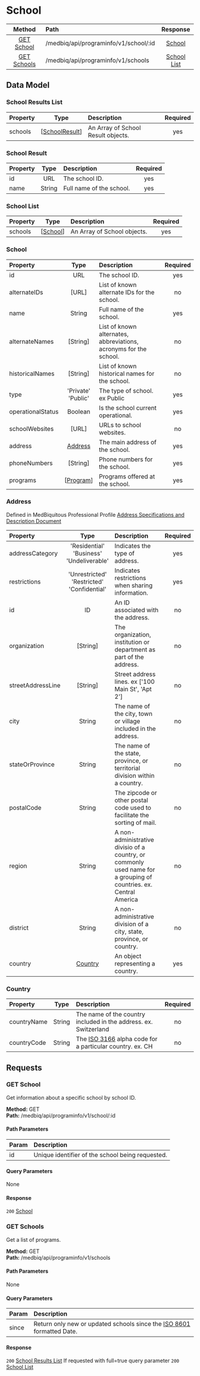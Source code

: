# School
|     Method                      |       Path                                  |         Response                    |
|    :------:                     |       :--                                   |       :----------:                  |
|  [GET School](#get-school)      |    /medbiq/api/programinfo/v1/school/:id    |      [School](#school-1)            |  
|  [GET Schools](#get-schools)    |      /medbiq/api/programinfo/v1/schools     |    [School List](#school-list)      |  


## Data Model

### School Results List
|   Property  |        Type                         |        Description                  | Required |
|   :------   |        :--:                         |        :----------                  |  :--:    |
|   schools   | \[[SchoolResult](#schoolresult)\]   |  An Array of School Result objects. |   yes    |


### School Result
|   Property  |  Type     |        Description              | Required |
|   :------   |  :--:     |        :----------              |  :--:    |
|      id     |   URL     |         The school ID.          |   yes    |
|     name    |  String   |     Full name of the school.    |   yes    |
 
 
### School List
|   Property  |        Type                 |        Description           | Required |
|   :------   |        :--:                 |        :----------           |  :--:    |
|   schools   | \[[School](#school-1)\]     |  An Array of School objects. |   yes    |
  
  
### School
|    Property     |        Type         |                            Description                            | Required |
|    :------      |        :--:         |                            :----------                            |   :--:   |
|       id        |         URL         |                          The school ID.                           |   yes    |
|  alternateIDs   |        [URL]        |          List of known alternate IDs for the school.              |    no    |
|      name       |       String        |                     Full name of the school.                      |   yes    |
| alternateNames  |      [String]       |  List of known alternates, abbreviations, acronyms for the school.|    no    |
| historicalNames |      [String]       |         List of known historical names for the school.            |    no    |
|       type      |'Private'<br>'Public'|                 The type of school. ex Public                     |   yes    |
| operationalStatus |     Boolean       |                Is the school current operational.                 |   yes    |
|  schoolWebsites |       [URL]         |                      URLs to school websites.                     |    no    |
|     address     | [Address](#address) |                 The main address of the school.                   |   yes    |
|   phoneNumbers  |       [String]      |                    Phone numbers for the school.                  |   yes    |
|     programs    | \[[Program](https://github.com/medbiq/medbiq/blob/master/api/programinfo/v1/program/program.md#program-1)\]| Programs offered at the school. | yes | 


### Address
Defined in MedBiquitous Professional Profile [Address Specifications and Description Document](https://www.medbiq.org/working_groups/professional_profile/AddressSpecification.pdf)  
  
|   Property      |        Type         |                           Description                             | Required |
|   :------       |        :--:         |                           :----------                             |  :--:    |
| addressCategory | 'Residential'<br>'Business'<br>'Undeliverable' |  Indicates the type of address.        |   yes    |
| restrictions    | 'Unrestricted'<br>'Restricted'<br>'Confidential' | Indicates restrictions when sharing information.| yes  |
|      id         |         ID          |                An ID associated with the address.                 |   no     |
|  organization   |      [String]       |The organization, institution or department as part of the address.|   no     |
|streetAddressLine|      [String]       |         Street address lines. ex ['100 Main St', 'Apt 2']         |   no     |
|     city        |        String       |   The name of the city, town or village included in the address.  |   no     |
| stateOrProvince |        String       | The name of the state, province, or territorial division within a country.|  no  |
|   postalCode    |        String       | The zipcode or other postal code used to facilitate the sorting of mail.| no  |
|     region      |        String       | A non-administrative divisio of a country, or commonly used name for a grouping of countries. ex. Central America | no |
|     district    |        String       | A non-administrative division of a city, state, province, or country. | no |
|     country     | [Country](#country) |          An object representing a country.                        |   yes    |

### Country
|   Property      |        Type         |                           Description                             | Required |
|   :------       |        :--:         |                           :----------                             |  :--:    |
|  countryName    |       String        | The name of the country included in the address. ex. Switzerland  |    no    |
|  countryCode    |       String        | The [ISO 3166](https://www.iso.org/iso-3166-country-codes.html) alpha code for a particular country. ex. CH      |    no    |

## Requests
### GET School
Get information about a specific school by school ID.  
  
__Method:__  GET  
__Path:__ /medbiq/api/programinfo/v1/school/:id

#### Path Parameters
|   Param    |                  Description                      |
|   :---     |                 :------------                     |
|    id      |  Unique identifier of the school being requested. |

#### Query Parameters
None

#### Response
`200` [School](#school-1)

### GET Schools
Get a list of programs.  
  
__Method:__  GET  
__Path:__ /medbiq/api/programinfo/v1/schools

#### Path Parameters
None

#### Query Parameters
| Param      |  Description                                                              |
| :---       | :------------                                                             |
| since      |  Return only new or updated schools since the [ISO 8601](https://en.wikipedia.org/wiki/ISO_8601) formatted Date.  |             

#### Response
`200` [School Results List](#schoolresultslist)
If requested with full=true query parameter
`200` [School List](#schoollist)
